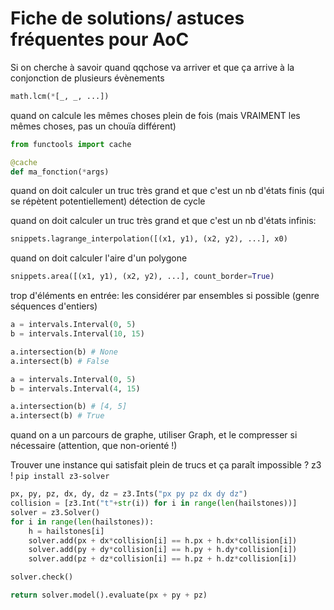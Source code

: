 # Fiche de solutions/ astuces fréquentes pour AoC

Si on cherche à savoir quand qqchose va arriver et que ça arrive à la conjonction de plusieurs évènements
```python
math.lcm(*[_, _, ...])
```

quand on calcule les mêmes choses plein de fois (mais VRAIMENT les mêmes choses, pas un chouïa différent)
```python
from functools import cache

@cache
def ma_fonction(*args)
```

quand on doit calculer un truc très grand et que c'est un nb d'états finis (qui se répètent potentiellement)
détection de cycle

quand on doit calculer un truc très grand et que c'est un nb d'états infinis:
```python
snippets.lagrange_interpolation([(x1, y1), (x2, y2), ...], x0)
```

quand on doit calculer l'aire d'un polygone
```python
snippets.area([(x1, y1), (x2, y2), ...], count_border=True)
```

trop d'éléments en entrée: les considérer par ensembles si possible (genre séquences d'entiers)
```python
a = intervals.Interval(0, 5)
b = intervals.Interval(10, 15)

a.intersection(b) # None
a.intersect(b) # False

a = intervals.Interval(0, 5)
b = intervals.Interval(4, 15)

a.intersection(b) # [4, 5]
a.intersect(b) # True
```

quand on a un parcours de graphe, utiliser Graph, et le compresser si nécessaire (attention, que non-orienté !)

Trouver une instance qui satisfait plein de trucs et ça paraît impossible ? z3 ! `pip install z3-solver`
```python
px, py, pz, dx, dy, dz = z3.Ints("px py pz dx dy dz")
collision = [z3.Int("t"+str(i)) for i in range(len(hailstones))]
solver = z3.Solver()
for i in range(len(hailstones)):
    h = hailstones[i]
    solver.add(px + dx*collision[i] == h.px + h.dx*collision[i])
    solver.add(py + dy*collision[i] == h.py + h.dy*collision[i])
    solver.add(pz + dz*collision[i] == h.pz + h.dz*collision[i])

solver.check()

return solver.model().evaluate(px + py + pz)
```